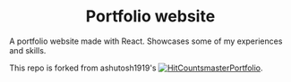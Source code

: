 <h1 align="center"> Portfolio website </h1> 

A portfolio website made with React. Showcases some of my experiences and skills.

This repo is forked from ashutosh1919's <a href="http://hits.dwyl.com/ashutosh1919/masterPortfolio"><img alt="HitCounts" src="http://hits.dwyl.com/ashutosh1919/masterPortfolio.svg" />masterPortfolio</a>.

